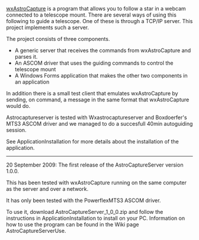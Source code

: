 [wxAstroCapture](http://arnholm.org/astro/software/wxAstroCapture/) is a program that allows you to follow a star in a webcam connected to a telescope mount. There are several ways of using this following to guide a telescope. One of these is through a TCP/IP server. This project implements such a server.

The project consists of three components.
  * A generic server that receives the commands from wxAstroCapture and parses it.
  * An ASCOM driver that uses the guiding commands to control the telescope mount
  * A Windows Forms application that makes the other two components in an application

In addition there is a small test client that emulates wxAstroCapture by sending, on command, a message in the same format that wxAstroCapture would do.

Astrocaptureserver is tested with Wxastrocaptureserver and Boxdoerfer's MTS3 ASCOM driver and we managed to do a succesfull 40min autoguiding session.

See ApplicationInstallation for more details about the installation of the application.


---


20 September 2009: The first release of the AstroCaptureServer version 1.0.0.

This has been tested with wxAstroCapture running on the same computer as the server and over a network.

It has only been tested with the PowerflexMTS3 ASCOM driver.

To use it, download AstroCaptureServer\_1\_0\_0.zip and follow the instructions in ApplicationInstallation to install on your PC. Information on how to use the program can be found in the Wiki page AstroCaptureServerUse.